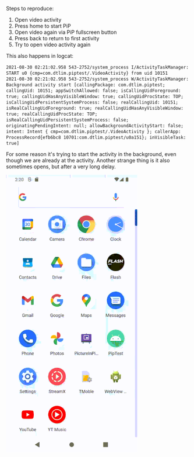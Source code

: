 Steps to reproduce:
1. Open video activity
2. Press home to start PiP
3. Open video again via PiP fullscreen button
4. Press back to return to first activity
5. Try to open video activity again

This also happens in logcat:
```
2021-08-30 02:21:02.958 543-2752/system_process I/ActivityTaskManager: START u0 {cmp=com.dtlim.piptest/.VideoActivity} from uid 10151
2021-08-30 02:21:02.958 543-2752/system_process W/ActivityTaskManager: Background activity start [callingPackage: com.dtlim.piptest; callingUid: 10151; appSwitchAllowed: false; isCallingUidForeground: true; callingUidHasAnyVisibleWindow: true; callingUidProcState: TOP; isCallingUidPersistentSystemProcess: false; realCallingUid: 10151; isRealCallingUidForeground: true; realCallingUidHasAnyVisibleWindow: true; realCallingUidProcState: TOP; isRealCallingUidPersistentSystemProcess: false; originatingPendingIntent: null; allowBackgroundActivityStart: false; intent: Intent { cmp=com.dtlim.piptest/.VideoActivity }; callerApp: ProcessRecord{efb6bc8 10701:com.dtlim.piptest/u0a151}; inVisibleTask: true]
```

For some reason it's trying to start the activity in the background, even though we are already at the activity.
Another strange thing is it also sometimes opens, but after a very long delay.

![](activity-bug.gif)
